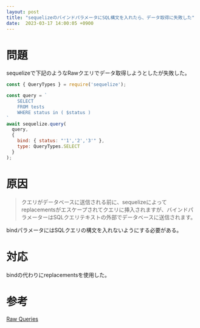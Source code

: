 ```yaml
---
layout: post
title: "sequelizeのバインドパラメータにSQL構文を入れたら、データ取得に失敗した"
date:  2023-03-17 14:00:05 +0900
---
```


# 問題
sequelizeで下記のようなRawクエリでデータ取得しようとしたが失敗した。
```javascript
const { QueryTypes } = require('sequelize');

const query = `
    SELECT 
    FROM tests 
    WHERE status in ( $status )
`
await sequelize.query(
  query,
  {
    bind: { status: "'1','2','3'" },
    type: QueryTypes.SELECT
  }
);
```

# 原因
> クエリがデータベースに送信される前に、sequelizeによってreplacementsがエスケープされてクエリに挿入されますが、バインドパラメーターはSQLクエリテキストの外部でデータベースに送信されます。

bindパラメータにはSQLクエリの構文を入れないようにする必要がある。
# 対応
bindの代わりにreplacementsを使用した。

# 参考
[Raw Queries](https://sequelize.org/docs/v6/core-concepts/raw-queries/)